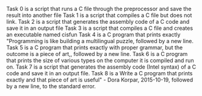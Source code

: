 Task 0 is a script that runs a C file through the preprocessor and save the result into another file
Task 1 is a script that compiles a C file but does not link.
Task 2 is a script that generates the assembly code of a C code and save it in an output file
Task 3 is a script that compiles a C file and creates an executable named cisfun
Task 4 is a C program that prints exactly "Programming is like building a multilingual puzzle, followed by a new line.
Task 5 is a C program that prints exactly with proper grammar, but the outcome is a piece of art,, followed by a new line.
Task 6 is a C program that prints the size of various types on the computer it is compiled and run on.
Task 7 is a script that generates the assembly code (Intel syntax) of a C code and save it in an output file.
Task 8 is a Write a C program that prints exactly and that piece of art is useful" - Dora Korpar, 2015-10-19, followed by a new line, to the standard error.
